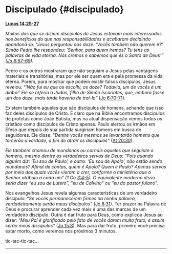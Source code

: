 # Discipulado {#discipulado}

[**Lucas 14:25-27**](http://bibliaonline.com.br/acf/lc/14/25-27)

_Muitos dos que se diziam discípulos de Jesus estavam mais interessados nos benefícios do que nas responsabilidades e acabaram decidindo abandoná-lo. “Jesus perguntou aos doze: ‘Vocês também não querem ir?’ Simão Pedro lhe respondeu: ‘Senhor, para quem iremos? Tu tens as palavras de vida eterna. Nós cremos e sabemos que és o Santo de Deus’” (_[_Jo 6:67-69_](http://bibliaonline.com.br/acf/jo/6/67-69)_)._

Pedro e os outros mostraram que não seguiam a Jesus pelas vantagens materiais e transitórias, mas por ele ser quem era e pela promessa da vida eterna. Porém, para mostrar que podem existir falsos discípulos, Jesus revelou: “‘_Não fui eu que os escolhi, os doze? Todavia, um de vocês é um diabo!’ Ele se referia a Judas, filho de Simão Iscariotes, que, embora fosse um dos doze, mais tarde haveria de traí-lo”_ ([Jo 6:70-71](http://bibliaonline.com.br/acf/jo/6/70-71)).

Existem também aqueles que são discípulos de homens, achando que isso faz deles discípulos de Cristo. É claro que na Bíblia encontramos discípulos de profetas como João Batista, mas na atual dispensação vemos todos os cristãos como discípulos de Cristo apenas. Paulo alertou os irmãos em Éfeso que depois de sua partida surgiriam homens em busca de seguidores. Ele disse: “_Dentre vocês mesmos se levantarão homens que torcerão a verdade, a fim de atrair os discípulos”_ ([At 20:30](http://bibliaonline.com.br/acf/atos/20/30)).

_Ele também chamou de mundanos ou carnais aqueles que seguiam a homens, mesmo dentre os verdadeiros servos de Deus: “Pois quando alguém diz: ‘Eu sou de Paulo’, e outro: ‘Eu sou de Apolo’, não estão sendo mundanos? Afinal de contas, quem é Apolo? Quem é Paulo? Apenas servos por meio dos quais vocês vieram a crer, conforme o ministério que o Senhor atribuiu a cada um” (1 Co_ [_3:4-5_](http://bibliaonline.com.br/acf/1co/3/4-5)_). O equivalente moderno disso seria dizer “eu sou de Lutero”, “eu de Calvino” ou “eu do pastor fulano”._

Nos evangelhos Jesus revela algumas características de um verdadeiro discípulo: “_Se vocês permanecerem firmes na minha palavra, verdadeiramente serão meus discípulos”_ ([Jo 8:31](http://bibliaonline.com.br/acf/jo/8/31)). Ter prazer na Palavra de Deus e procurar aprender cada vez mais é uma das marcas de um verdadeiro discípulo. Outra é dar fruto para Deus, como explicou Jesus ao dizer: “_Meu Pai é glorificado pelo fato de vocês darem muito fruto; e assim serão meus discípulos”_ ([Jo 15:8](http://bibliaonline.com.br/acf/jo/15/8)). Mas para dar fruto, primeiro você precisa estar morto, como veremos nos próximos 3 minutos.

tic-tac-tic-tac...

*****
